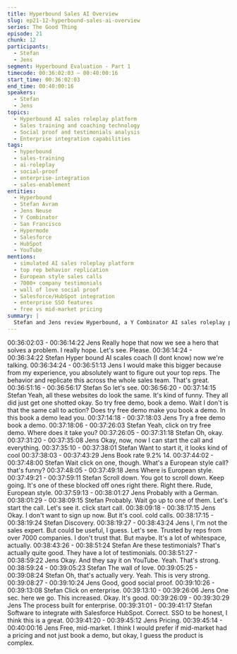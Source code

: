 ```yaml
---
title: Hyperbound Sales AI Overview
slug: ep21-12-hyperbound-sales-ai-overview
series: The Good Thing
episode: 21
chunk: 12
participants:
  - Stefan
  - Jens
segment: Hyperbound Evaluation - Part 1
timecode: 00:36:02:03 – 00:40:00:16
start_time: 00:36:02:03
end_time: 00:40:00:16
speakers:
  - Stefan
  - Jens
topics:
  - Hyperbound AI sales roleplay platform
  - Sales training and coaching technology
  - Social proof and testimonials analysis
  - Enterprise integration capabilities
tags:
  - hyperbound
  - sales-training
  - ai-roleplay
  - social-proof
  - enterprise-integration
  - sales-enablement
entities:
  - Hyperbound
  - Stefan Avram
  - Jens Neuse
  - Y Combinator
  - San Francisco
  - Hypermode
  - Salesforce
  - HubSpot
  - YouTube
mentions:
  - simulated AI sales roleplay platform
  - top rep behavior replication
  - European style sales calls
  - 7000+ company testimonials
  - wall of love social proof
  - Salesforce/HubSpot integration
  - enterprise SSO features
  - free vs mid-market pricing
summary: |
  Stefan and Jens review Hyperbound, a Y Combinator AI sales roleplay platform from San Francisco. They appreciate the clear value proposition of replicating top sales rep behaviors and are impressed by strong social proof including testimonials from 7000+ companies and YouTube presence. The platform offers various call types including "European style" and integrates with enterprise tools like Salesforce and HubSpot, though pricing transparency could be improved.
---
```


00:36:02:03 - 00:36:14:22
Jens
Really hope that now we see a hero that solves a problem. I really hope. Let's see. Please.
00:36:14:24 - 00:36:34:22
Stefan
Hyper bound AI scales coach (I dont know) now we're talking.
00:36:34:24 - 00:36:51:13
Jens
I would make this bigger because from my experience, you absolutely want to figure out your
top reps. The behavior and replicate this across the whole sales team. That's great.
00:36:51:16 - 00:36:56:17
Stefan
So let's see.
00:36:56:20 - 00:37:14:15
Stefan
Yeah, all these websites do look the same. It's kind of funny. They all did just get one shotted
okay. So try free demo, book a demo. Wait I don't is that the same call to action? Does try free
demo make you book a demo. In this book a demo lead you.
00:37:14:18 - 00:37:18:03
Jens
Try a free demo book a demo.
00:37:18:06 - 00:37:26:03
Stefan
Yeah, click on try free demo. Where does it take you?
00:37:26:05 - 00:37:31:18
Stefan
Oh, okay.
00:37:31:20 - 00:37:35:08
Jens
Okay, now, now I can start the call and everything.
00:37:35:10 - 00:37:38:01
Stefan
Want to start it, it looks kind of cool
00:37:38:03 - 00:37:43:29
Jens
Book rate 9.2% 14.
00:37:44:02 - 00:37:48:00
Stefan
Wait click on one, though. What's a European style call? that's funny?
00:37:48:05 - 00:37:49:18
Jens
Where is European style.
00:37:49:21 - 00:37:59:11
Stefan
Scroll down. You got to scroll down. Keep going. It's one of these blocked off ones right there.
Right there. Rude, European style.
00:37:59:13 - 00:38:01:27
Jens
Probably with a German.
00:38:01:29 - 00:38:09:15
Stefan
Probably. Wait go up to one of them. Let's start the call. Let's see it. click start call.
00:38:09:18 - 00:38:17:15
Jens
Okay. I don't want to sign up now. But it's cool. cold calls.
00:38:17:15 - 00:38:19:24
Stefan
Discovery.
00:38:19:27 - 00:38:43:24
Jens
I, I'm not the sales expert. But could be useful, I guess. Let's see. Trusted by reps from over
7000 companies. I don't trust that. But maybe. It's a lot of whitespace, actually.
00:38:43:26 - 00:38:51:24
Stefan
Are these testimonials? That's actually quite good. They have a lot of testimonials.
00:38:51:27 - 00:38:59:22
Jens
Okay. And they say it on YouTube. Yeah. That's strong.
00:38:59:24 - 00:39:05:23
Stefan
The wall of love.
00:39:05:25 - 00:39:08:24
Stefan
Oh, that's actually very. Yeah. This is very strong.
00:39:08:27 - 00:39:10:24
Jens
Good, good social proof.
00:39:10:26 - 00:39:13:08
Stefan
Click on enterprise.
00:39:13:10 - 00:39:26:06
Jens
One sec. here we go. This increased. Okay. It's good.
00:39:26:09 - 00:39:30:29
Jens
The process built for enterprise.
00:39:31:01 - 00:39:41:17
Stefan
Software to integrate with Salesforce HubSpot. Correct. SSO to be honest, I think this is a great.
00:39:41:20 - 00:39:45:12
Jens
Pricing.
00:39:45:14 - 00:40:00:16
Jens
Free, mid-market. I think I would prefer if mid-market had a pricing and not just book a demo,
but okay, I guess the product is complex.